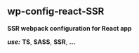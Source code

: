 ## wp-config-react-SSR
**SSR webpack configuration for React app**

***use:***
**TS**,
**SASS**,
**SSR**,
**...**